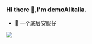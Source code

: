 ### Hi there 👋,I'm demoAlitalia.

- 🔭 一个底层安服仔
 
![](https://github-readme-stats.vercel.app/api?username=demoAlitalia&show_icons=true&theme=transparent)



